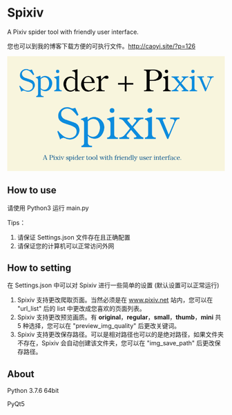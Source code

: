 # Spixiv

A Pixiv spider tool with friendly user interface.

您也可以到我的博客下载方便的可执行文件。http://caoyi.site/?p=126

![Spixiv](Spixiv.png)

## How to use

请使用 Python3 运行 main.py

Tips：

1. 请保证 Settings.json 文件存在且正确配置
2. 请保证您的计算机可以正常访问外网

## How to setting

在 Settings.json 中可以对 Spixiv 进行一些简单的设置 (默认设置可以正常运行)

1. Spixiv 支持更改爬取页面。当然必须是在 www.pixiv.net 站内，您可以在 "url_list" 后的 list 中更改成您喜欢的页面列表。
2. Spixiv 支持更改预览画质。有 **original**，**regular**，**small**，**thumb**，**mini** 共 5 种选择，您可以在 "preview_img_quality" 后更改关键词。
3. Spixiv 支持更改保存路径。可以是相对路径也可以的是绝对路径，如果文件夹不存在，Spixiv 会自动创建该文件夹，您可以在 "img_save_path" 后更改保存路径。

## About

Python 3.7.6 64bit

PyQt5
